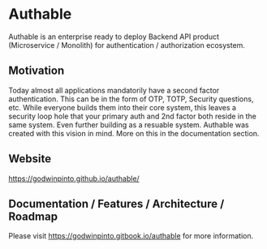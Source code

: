 # Authable
Authable is an enterprise ready to deploy Backend API product (Microservice / Monolith) for authentication / authorization ecosystem.

## Motivation
Today almost all applications mandatorily have a second factor authentication. This can be in the form of OTP, TOTP, Security questions, etc. While everyone builds them into their core system, this leaves a security loop hole that your primary auth and 2nd factor both reside in the same system. Even further building as a resuable system. Authable was created with this vision in mind. More on this in the documentation section.

## Website
https://godwinpinto.github.io/authable/

## Documentation / Features / Architecture / Roadmap
Please visit https://godwinpinto.gitbook.io/authable for more information.

